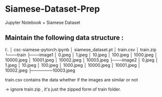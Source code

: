 # Siamese-Dataset-Prep
Jupyter Notebook + Siamese Dataset

## Maintain the following data structure : 

I:.
│   csc-siamese-pytorch.ipynb
│   siamese_dataset.pt
│   train.csv
│   train.zip
└───train
    ├───image1
    │       0.jpeg
    │       1.jpeg
    │       10.jpeg
    │       100.jpeg
    │       1000.jpeg
    │       10000.jpeg
    │       10001.jpeg
    │       10002.jpeg
    │       10003.jpeg
    ├───image2
    │       0.jpeg
    │       1.jpeg
    │       10.jpeg
    │       100.jpeg
    │       1000.jpeg
    │       10000.jpeg
    │       10001.jpeg
    │       10002.jpeg
    ├───────10003.jpeg

train.csv contains the data whether if the images are similar or not 

-> ignore train.zip  , it's just the zipped form of train folder. 
